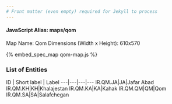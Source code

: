 ```yaml
---
# Front matter (even empty) required for Jekyll to process
---
```


#### JavaScript Alias: maps/qom

Map Name: Qom
Dimensions (Width x Height): 610x570



{% embed_spec_map qom-map.js %}

### List of Entities

ID | Short label | Label
---|---|---|---
IR.QM.JA|JA|Jafar Abad
IR.QM.KH|KH|Khalajestan
IR.QM.KA|KA|Kahak
IR.QM.QM|QM|Qom
IR.QM.SA|SA|Salafchegan